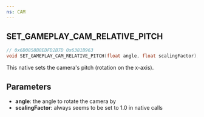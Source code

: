 ```yaml
---
ns: CAM
---
```

## SET_GAMEPLAY_CAM_RELATIVE_PITCH

```c
// 0x6D0858B8EDFD2B7D 0x6381B963
void SET_GAMEPLAY_CAM_RELATIVE_PITCH(float angle, float scalingFactor);
```

This native sets the camera's pitch (rotation on the x-axis).

## Parameters
* **angle**: the angle to rotate the camera by
* **scalingFactor**: always seems to be set to 1.0 in native calls
